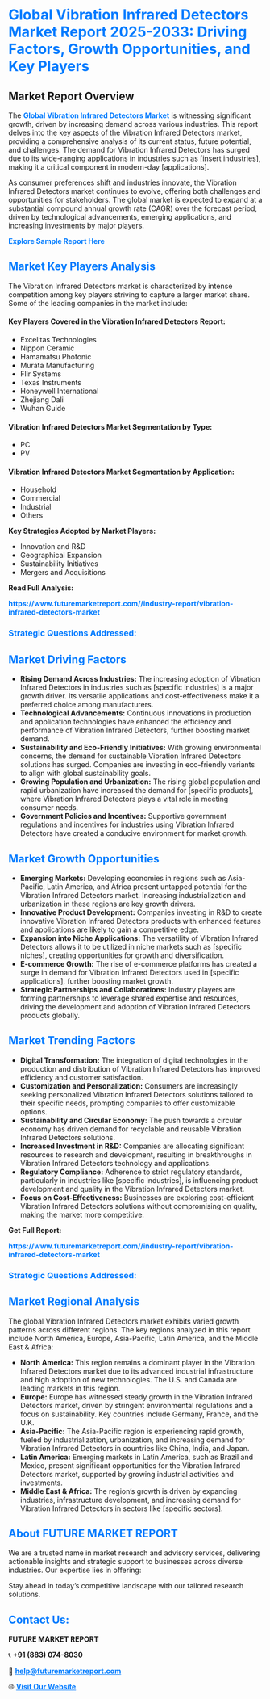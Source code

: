 <h1 style="color: #007BFF;">Global Vibration Infrared Detectors Market Report 2025-2033: Driving Factors, Growth Opportunities, and Key Players</h1>

<section id="overview">
<h2>Market Report Overview</h2>
<p>The <a href="https://www.futuremarketreport.com//industry-report/vibration-infrared-detectors-market" style="color: #007BFF; text-decoration: none;"><strong>Global Vibration Infrared Detectors Market</strong></a> is witnessing significant growth, driven by increasing demand across various industries. This report delves into the key aspects of the Vibration Infrared Detectors market, providing a comprehensive analysis of its current status, future potential, and challenges. The demand for Vibration Infrared Detectors has surged due to its wide-ranging applications in industries such as [insert industries], making it a critical component in modern-day [applications].</p>
<p>As consumer preferences shift and industries innovate, the Vibration Infrared Detectors market continues to evolve, offering both challenges and opportunities for stakeholders. The global market is expected to expand at a substantial compound annual growth rate (CAGR) over the forecast period, driven by technological advancements, emerging applications, and increasing investments by major players.</p>
</section>

<section id="overview">
<p><a href="https://www.futuremarketreport.com//request-sample/reportId=86439" style="color: #007BFF; text-decoration: none;"><strong>Explore Sample Report Here</strong></a></p>
</section>

<section id="key-players">
<h2 style="color: #007BFF;">Market Key Players Analysis</h2>
<p>The Vibration Infrared Detectors market is characterized by intense competition among key players striving to capture a larger market share. Some of the leading companies in the market include:</p>
<h4>Key Players Covered in the Vibration Infrared Detectors Report:</h4>
<ul><li>Excelitas Technologies</li><li>Nippon Ceramic</li><li>Hamamatsu Photonic</li><li>Murata Manufacturing</li><li>Flir Systems</li><li>Texas Instruments</li><li>Honeywell International</li><li>Zhejiang Dali</li><li>Wuhan Guide</li></ul>
<h4>Vibration Infrared Detectors Market Segmentation by Type:</h4>
<ul><li>PC</li><li>PV</li></ul>

<h4>Vibration Infrared Detectors Market Segmentation by Application:</h4>
<ul><li>Household</li><li>Commercial</li><li>Industrial</li><li>Others</li></ul>
<p><strong>Key Strategies Adopted by Market Players:</strong></p>
<ul>
<li>Innovation and R&D</li>
<li>Geographical Expansion</li>
<li>Sustainability Initiatives</li>
<li>Mergers and Acquisitions</li>
</ul>
</section>

<section>
<p><strong>Read Full Analysis: </strong></p><a href="https://www.futuremarketreport.com//industry-report/vibration-infrared-detectors-market" style="color: #007BFF; text-decoration: none;"><strong>https://www.futuremarketreport.com//industry-report/vibration-infrared-detectors-market</strong></a>
<h3 style="color: #007BFF;">Strategic Questions Addressed:</h3>
</section>

<section id="driving-factors">
<h2 style="color: #007BFF;">Market Driving Factors</h2>
<ul>
<li><strong>Rising Demand Across Industries:</strong> The increasing adoption of Vibration Infrared Detectors in industries such as [specific industries] is a major growth driver. Its versatile applications and cost-effectiveness make it a preferred choice among manufacturers.</li>
<li><strong>Technological Advancements:</strong> Continuous innovations in production and application technologies have enhanced the efficiency and performance of Vibration Infrared Detectors, further boosting market demand.</li>
<li><strong>Sustainability and Eco-Friendly Initiatives:</strong> With growing environmental concerns, the demand for sustainable Vibration Infrared Detectors solutions has surged. Companies are investing in eco-friendly variants to align with global sustainability goals.</li>
<li><strong>Growing Population and Urbanization:</strong> The rising global population and rapid urbanization have increased the demand for [specific products], where Vibration Infrared Detectors plays a vital role in meeting consumer needs.</li>
<li><strong>Government Policies and Incentives:</strong> Supportive government regulations and incentives for industries using Vibration Infrared Detectors have created a conducive environment for market growth.</li>
</ul>
</section>

<section id="growth-opportunities">
<h2 style="color: #007BFF;">Market Growth Opportunities</h2>
<ul>
<li><strong>Emerging Markets:</strong> Developing economies in regions such as Asia-Pacific, Latin America, and Africa present untapped potential for the Vibration Infrared Detectors market. Increasing industrialization and urbanization in these regions are key growth drivers.</li>
<li><strong>Innovative Product Development:</strong> Companies investing in R&D to create innovative Vibration Infrared Detectors products with enhanced features and applications are likely to gain a competitive edge.</li>
<li><strong>Expansion into Niche Applications:</strong> The versatility of Vibration Infrared Detectors allows it to be utilized in niche markets such as [specific niches], creating opportunities for growth and diversification.</li>
<li><strong>E-commerce Growth:</strong> The rise of e-commerce platforms has created a surge in demand for Vibration Infrared Detectors used in [specific applications], further boosting market growth.</li>
<li><strong>Strategic Partnerships and Collaborations:</strong> Industry players are forming partnerships to leverage shared expertise and resources, driving the development and adoption of Vibration Infrared Detectors products globally.</li>
</ul>
</section>

<section id="trending-factors">
<h2 style="color: #007BFF;">Market Trending Factors</h2>
<ul>
<li><strong>Digital Transformation:</strong> The integration of digital technologies in the production and distribution of Vibration Infrared Detectors has improved efficiency and customer satisfaction.</li>
<li><strong>Customization and Personalization:</strong> Consumers are increasingly seeking personalized Vibration Infrared Detectors solutions tailored to their specific needs, prompting companies to offer customizable options.</li>
<li><strong>Sustainability and Circular Economy:</strong> The push towards a circular economy has driven demand for recyclable and reusable Vibration Infrared Detectors solutions.</li>
<li><strong>Increased Investment in R&D:</strong> Companies are allocating significant resources to research and development, resulting in breakthroughs in Vibration Infrared Detectors technology and applications.</li>
<li><strong>Regulatory Compliance:</strong> Adherence to strict regulatory standards, particularly in industries like [specific industries], is influencing product development and quality in the Vibration Infrared Detectors market.</li>
<li><strong>Focus on Cost-Effectiveness:</strong> Businesses are exploring cost-efficient Vibration Infrared Detectors solutions without compromising on quality, making the market more competitive.</li>
</ul>
</section>

<section>
<p><strong>Get Full Report: </strong></p><a href="https://www.futuremarketreport.com//industry-report/vibration-infrared-detectors-market" style="color: #007BFF; text-decoration: none;"><strong>https://www.futuremarketreport.com//industry-report/vibration-infrared-detectors-market</strong></a>
<h3 style="color: #007BFF;">Strategic Questions Addressed:</h3>
</section>


<section id="regional-analysis">
<h2 style="color: #007BFF;">Market Regional Analysis</h2>
<p>The global Vibration Infrared Detectors market exhibits varied growth patterns across different regions. The key regions analyzed in this report include North America, Europe, Asia-Pacific, Latin America, and the Middle East & Africa:</p>
<ul>
<li><strong>North America:</strong> This region remains a dominant player in the Vibration Infrared Detectors market due to its advanced industrial infrastructure and high adoption of new technologies. The U.S. and Canada are leading markets in this region.</li>
<li><strong>Europe:</strong> Europe has witnessed steady growth in the Vibration Infrared Detectors market, driven by stringent environmental regulations and a focus on sustainability. Key countries include Germany, France, and the U.K.</li>
<li><strong>Asia-Pacific:</strong> The Asia-Pacific region is experiencing rapid growth, fueled by industrialization, urbanization, and increasing demand for Vibration Infrared Detectors in countries like China, India, and Japan.</li>
<li><strong>Latin America:</strong> Emerging markets in Latin America, such as Brazil and Mexico, present significant opportunities for the Vibration Infrared Detectors market, supported by growing industrial activities and investments.</li>
<li><strong>Middle East & Africa:</strong> The region’s growth is driven by expanding industries, infrastructure development, and increasing demand for Vibration Infrared Detectors in sectors like [specific sectors].</li>
</ul>
</section>

<footer>
<h2 style="color: #007BFF;">About FUTURE MARKET REPORT</h2>
<p>We are a trusted name in market research and advisory services, delivering actionable insights and strategic support to businesses across diverse industries. Our expertise lies in offering:</p>

<p>Stay ahead in today’s competitive landscape with our tailored research solutions.</p>

<h2 style="color: #007BFF;">Contact Us:</h2>
<p><strong>FUTURE MARKET REPORT</strong></p>
<p>📞 <strong>+91 (883) 074-8030</strong></p>
<p>📧 <strong><a href="mailto:help@futuremarketreport.com" style="color: #007BFF;">help@futuremarketreport.com</a></strong></p>
<p>🌐 <strong><a href="https://www.futuremarketreport.com/" style="color: #007BFF;">Visit Our Website</a></strong></p>
</footer>